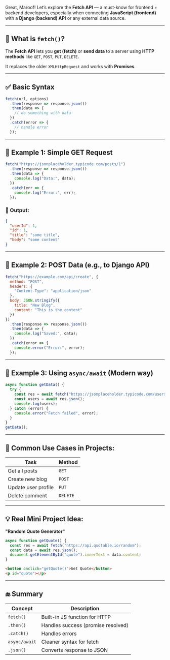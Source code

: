 Great, Maroof! Let’s explore the **Fetch API** — a must-know for frontend + backend developers, especially when connecting **JavaScript (frontend)** with a **Django (backend) API** or any external data source.

---

## 🔄 What is `fetch()`?

The **Fetch API** lets you **get (fetch)** or **send data** to a server using **HTTP methods** like `GET`, `POST`, `PUT`, `DELETE`.

It replaces the older `XMLHttpRequest` and works with **Promises**.

---

## ✅ Basic Syntax

```js
fetch(url, options)
  .then(response => response.json())
  .then(data => {
    // do something with data
  })
  .catch(error => {
    // handle error
  });
```

---

## 🔹 Example 1: Simple GET Request

```js
fetch("https://jsonplaceholder.typicode.com/posts/1")
  .then(response => response.json())
  .then(data => {
    console.log("Data:", data);
  })
  .catch(err => {
    console.log("Error:", err);
  });
```

### 🧠 Output:

```json
{
  "userId": 1,
  "id": 1,
  "title": "some title",
  "body": "some content"
}
```

---

## 🔹 Example 2: POST Data (e.g., to Django API)

```js
fetch("https://example.com/api/create", {
  method: "POST",
  headers: {
    "Content-Type": "application/json"
  },
  body: JSON.stringify({
    title: "New Blog",
    content: "This is the content"
  })
})
  .then(response => response.json())
  .then(data => {
    console.log("Saved:", data);
  })
  .catch(error => {
    console.error("Error:", error);
  });
```

---

## 🔹 Example 3: Using `async/await` (Modern way)

```js
async function getData() {
  try {
    const res = await fetch("https://jsonplaceholder.typicode.com/users");
    const users = await res.json();
    console.log(users);
  } catch (error) {
    console.error("Fetch failed", error);
  }
}
getData();
```

---

## 🔐 Common Use Cases in Projects:

| Task                | Method   |
| ------------------- | -------- |
| Get all posts       | `GET`    |
| Create new blog     | `POST`   |
| Update user profile | `PUT`    |
| Delete comment      | `DELETE` |

---

## 💡 Real Mini Project Idea:

**"Random Quote Generator"**

```js
async function getQuote() {
  const res = await fetch("https://api.quotable.io/random");
  const data = await res.json();
  document.getElementById("quote").innerText = data.content;
}
```

```html
<button onclick="getQuote()">Get Quote</button>
<p id="quote"></p>
```

---

## 🔚 Summary

| Concept       | Description                        |
| ------------- | ---------------------------------- |
| `fetch()`     | Built-in JS function for HTTP      |
| `.then()`     | Handles success (promise resolved) |
| `.catch()`    | Handles errors                     |
| `async/await` | Cleaner syntax for fetch           |
| `.json()`     | Converts response to JSON          |

